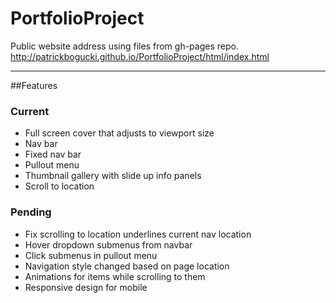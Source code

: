 # PortfolioProject

Public website address using files from gh-pages repo.
http://patrickbogucki.github.io/PortfolioProject/html/index.html

 -----------
 
##Features

### Current
* Full screen cover that adjusts to viewport size
* Nav bar
* Fixed nav bar
* Pullout menu
* Thumbnail gallery with slide up info panels
* Scroll to location

### Pending
* Fix scrolling to location underlines current nav location
* Hover dropdown submenus from navbar
* Click submenus in pullout menu
* Navigation style changed based on page location
* Animations for items while scrolling to them
* Responsive design for mobile
